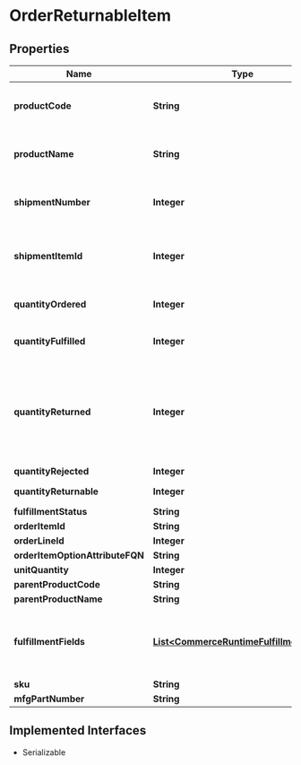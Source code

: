 

# OrderReturnableItem


## Properties

| Name | Type | Description | Notes |
|------------ | ------------- | ------------- | -------------|
|**productCode** | **String** | The product code of the associated item. |  [optional] |
|**productName** | **String** | The name of the associated product. |  [optional] |
|**shipmentNumber** | **Integer** | Shipment Number associated with product |  [optional] |
|**shipmentItemId** | **Integer** | Shipment Item Id Number associated with product |  [optional] |
|**quantityOrdered** | **Integer** | The number of units ordered. |  [optional] |
|**quantityFulfilled** | **Integer** | The number of units fulfilled. |  [optional] |
|**quantityReturned** | **Integer** | The number if times this item configuration was found in live returns (not cancelled or rejected). |  [optional] |
|**quantityRejected** | **Integer** |  |  [optional] |
|**quantityReturnable** | **Integer** |  |  [optional] [readonly] |
|**fulfillmentStatus** | **String** |  |  [optional] |
|**orderItemId** | **String** |  |  [optional] |
|**orderLineId** | **Integer** |  |  [optional] |
|**orderItemOptionAttributeFQN** | **String** |  |  [optional] |
|**unitQuantity** | **Integer** |  |  [optional] |
|**parentProductCode** | **String** |  |  [optional] |
|**parentProductName** | **String** |  |  [optional] |
|**fulfillmentFields** | [**List&lt;CommerceRuntimeFulfillmentField&gt;**](CommerceRuntimeFulfillmentField.md) | List of unique product identifiers for an item on shipment |  [optional] |
|**sku** | **String** |  |  [optional] |
|**mfgPartNumber** | **String** |  |  [optional] |


## Implemented Interfaces

* Serializable


